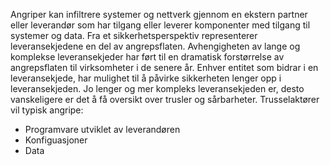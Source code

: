 Angriper kan infiltrere systemer og nettverk gjennom en ekstern partner eller leverandør som har tilgang eller leverer komponenter med tilgang til systemer og data.
Fra et sikkerhetsperspektiv representerer leveransekjedene en del av angrepsflaten.
Avhengigheten av lange og komplekse leveransekjeder har ført til en dramatisk forstørrelse av angrepsflaten til virksomheter i de senere år.
Enhver entitet som bidrar i en leveransekjede, har mulighet til å påvirke sikkerheten lenger opp i leveransekjeden.
Jo lenger og mer kompleks leveransekjeden er, desto vanskeligere er det å få oversikt over trusler og sårbarheter. 
Trusselaktører vil typisk angripe:
- Programvare utviklet av leverandøren
- Konfiguasjoner
- Data